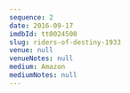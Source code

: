 ```yaml
---
sequence: 2
date: 2016-09-17
imdbId: tt0024500
slug: riders-of-destiny-1933
venue: null
venueNotes: null
medium: Amazon
mediumNotes: null
---
```


